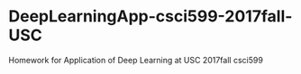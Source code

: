 # DeepLearningApp-csci599-2017fall-USC

Homework for Application of Deep Learning at USC 2017fall csci599

